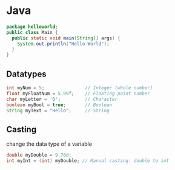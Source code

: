 # Java

```java
package helloworld;
public class Main {
  public static void main(String[] args) {
    System.out.println("Hello World");
  }
}
```

## Datatypes

```java
int myNum = 5;               // Integer (whole number)
float myFloatNum = 5.99f;    // Floating point number
char myLetter = 'D';         // Character
boolean myBool = true;       // Boolean
String myText = "Hello";     // String
```

## Casting

change the data type of a variable

```java
double myDouble = 9.78d;
int myInt = (int) myDouble; // Manual casting: double to int
```

